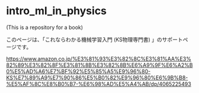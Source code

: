 # intro_ml_in_physics

(This is a repository for a book)

このページは、「これならわかる機械学習入門 (KS物理専門書) 」のサポートページです。

https://www.amazon.co.jp/%E3%81%93%E3%82%8C%E3%81%AA%E3%82%89%E3%82%8F%E3%81%8B%E3%82%8B%E6%A9%9F%E6%A2%B0%E5%AD%A6%E7%BF%92%E5%85%A5%E9%96%80-KS%E7%89%A9%E7%90%86%E5%B0%82%E9%96%80%E6%9B%B8-%E5%AF%8C%E8%B0%B7-%E6%98%AD%E5%A4%AB/dp/4065225493
